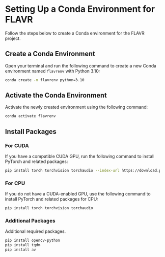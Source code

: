 # Setting Up a Conda Environment for FLAVR

Follow the steps below to create a Conda environment for the FLAVR project.

## Create a Conda Environment

Open your terminal and run the following command to create a new Conda environment named `flavrenv` with Python 3.10:

```bash
conda create -n flavrenv python=3.10
```

## Activate the Conda Environment

Activate the newly created environment using the following command:

```bash
conda activate flavrenv
```

## Install Packages

### For CUDA

If you have a compatible CUDA GPU, run the following command to install PyTorch and related packages:

```bash
pip install torch torchvision torchaudio --index-url https://download.pytorch.org/whl/cu118
```

### For CPU

If you do not have a CUDA-enabled GPU, use the following command to install PyTorch and related packages for CPU:

```bash
pip install torch torchvision torchaudio
```

### Additional Packages

Additional required packages.

```bash
pip install opencv-python
pip install tqdm
pip install av
```